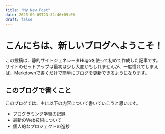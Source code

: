 ```yaml
---
title: "My New Post"
date: 2025-09-09T23:32:46+09:00
draft: false
---
```


# こんにちは、新しいブログへようこそ！

この投稿は、静的サイトジェネレータHugoを使って初めて作成した記事です。サイトのセットアップは最初は少し大変かもしれませんが、一度慣れてしまえば、Markdownで書くだけで簡単にブログを更新できるようになります。

## このブログで書くこと

このブログでは、主に以下の内容について書いていこうと思います。

- プログラミング学習の記録
- 最新のWeb技術について
- 個人的なプロジェクトの進捗
